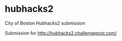 # hubhacks2
City of Boston Hubhacks2 submission

Submission for http://hubhacks2.challengepost.com/

